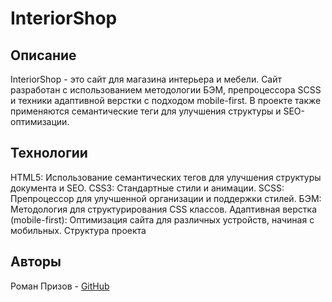 # InteriorShop

## Описание

InteriorShop - это сайт для магазина интерьера и мебели. Сайт разработан с использованием методологии БЭМ, препроцессора SCSS и техники адаптивной верстки с подходом mobile-first. В проекте также применяются семантические теги для улучшения структуры и SEO-оптимизации.

## Технологии

HTML5: Использование семантических тегов для улучшения структуры документа и SEO.
CSS3: Стандартные стили и анимации.
SCSS: Препроцессор для улучшенной организации и поддержки стилей.
БЭМ: Методология для структурирования CSS классов.
Адаптивная верстка (mobile-first): Оптимизация сайта для различных устройств, начиная с мобильных.
Структура проекта

## Авторы

Роман Призов - [GitHub](https://github.com/SurPrizoV)
